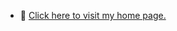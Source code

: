 - :house_with_garden: [Click here to visit my home page.](https://kuiyonggen.github.io)


<!---
kuiyonggen/kuiyonggen is a ✨ special ✨ repository because its `README.md` (this file) appears on your GitHub profile.
You can click the Preview link to take a look at your changes.


https://github.com/markdown-templates/markdown-emojis

--->
